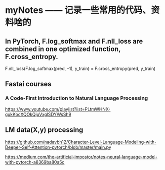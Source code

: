 # myNotes —— 记录一些常用的代码、资料啥的

## In PyTorch, F.log_softmax and F.nll_loss are combined in one optimized function, F.cross_entropy.
F.nll_loss(F.log_softmax(pred, -1), y_train) = F.cross_entropy(pred, y_train)

## Fastai courses
### A Code-First Introduction to Natural Language Processing

https://www.youtube.com/playlist?list=PLtmWHNX-gukKocXQOkQjuVxglSDYWsSh9

## LM data(X,y) processing

https://github.com/nadavbh12/Character-Level-Language-Modeling-with-Deeper-Self-Attention-pytorch/blob/master/main.py

https://medium.com/the-artificial-impostor/notes-neural-language-model-with-pytorch-a8369ba80a5c
